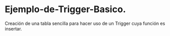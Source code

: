 # Ejemplo-de-Trigger-Basico.
Creación de una tabla sencilla para hacer uso de un Trigger cuya función es insertar.
